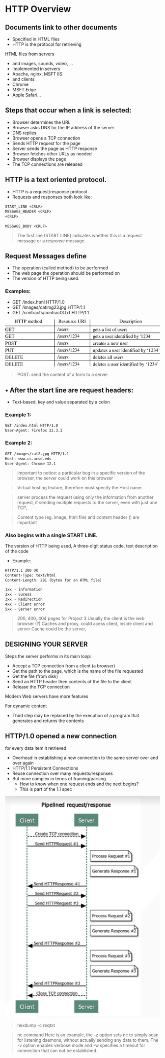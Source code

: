 # HTTP Overview

## Documents link to other documents

- Specified in HTML files
- HTTP is the protocol for retrieving

HTML files from servers

- and images, sounds, video, ...
- Implemented in servers
- Apache, nginx, MSFT IIS
- and clients
- Chrome
- MSFT Edge
- Apple Safari...

## Steps that occur when a link is selected:

- Browser determines the URL
- Browser asks DNS for the IP address of the server
- DNS replies
- Browser opens a TCP connection
- Sends HTTP request for the page
- Server sends the page as HTTP response
- Browser fetches other URLs as needed
- Browser displays the page
- The TCP connections are released

## HTTP is a text oriented protocol.

- HTTP is a request/response protocol
- Requests and responses both look like:

```
START_LINE <CRLF>
MESSAGE_HEADER <CRLF>
<CRLF>

MESSAGE_BODY <CRLF>
```

> The first line (START LINE) indicates whether this is a request message or a response message.

## Request Messages define

- The operation (called method) to be performed
- The web page the operation should be performed on
- The version of HTTP being used.

### Examples:

- GET /index.html HTTP/1.0
- GET /images/catimg23.jpg HTTP/1.1
- GET /contracts/contract3.txt HTTP/1.1

![](assets/Summary-of-HTTP-methods-and-description-of-its-actions.png)

> POST: send the content of a form to a server

## • After the start line are request headers:

- Text-based, key and value separated by a colon

### Example 1:

```
GET /index.html HTTP/1.0
User-Agent: Firefox 23.3.1
```

### Example 2:

```
GET /images/cat2.jpg HTTP/1.1
Host: www.cs.ucsd.edu
User-Agent: Chrome 12.1
```

> Important to notice: a particular bug in a specific version of the browser, the server could work on this browser

> Virtual hosting feature, therefore must specify the Host name.

> server process the request using only the information from another request, if sending multiple requests to the server, even with just one TCP,

> Content type (eg. image, html file) and content header () are important

### Also begins with a single START LINE.

The version of HTTP being used, A three-digit status code, text description of the code

- Example:

```
HTTP/1.1 200 OK
Content-Type: text/html
Content-Length: 291 (bytes for an HTML file)
```

```
1xx - information
2xx - Sucess
3xx - Redirection
4xx - Client error
5xx - Server error
```

> 200, 400, 404 pages for Project 3
> Usually the client is the web browser (?)
> Caches and proxy, could acess client, inside client and server
> Cache could be the server,

## DESIGNING YOUR SERVER

Steps the server performs in its main loop:

- Accept a TCP connection from a client (a browser)
- Get the path to the page, which is the name of the file requested
- Get the file (from disk)
- Send an HTTP header then contents of the file to the client
- Release the TCP connection

Modern Web servers have more features

For dynamic content

- Third step may be replaced by the execution of a program that generates and returns the contents

## HTTP/1.0 opened a new connection

for every data item it retrieved

- Overhead in establishing a new
  connection to the same server over
  and over again
- HTTP/1.1 Persistent Connections
- Reuse connection over many
  requests/responses
- But more complex in terms of
  framing/parsing
  - How to know when one request
    ends and the next begins?
  - This is part of the 1.1 spec

![](assets/20221011090413.jpg)

> hexdump -c reqtxt

> nc command
> Here is an example, the -z option sets nc to simply scan for listening daemons, without actually sending any data to them. The -v option enables verbose mode and -w specifies a timeout for connection that can not be established.
